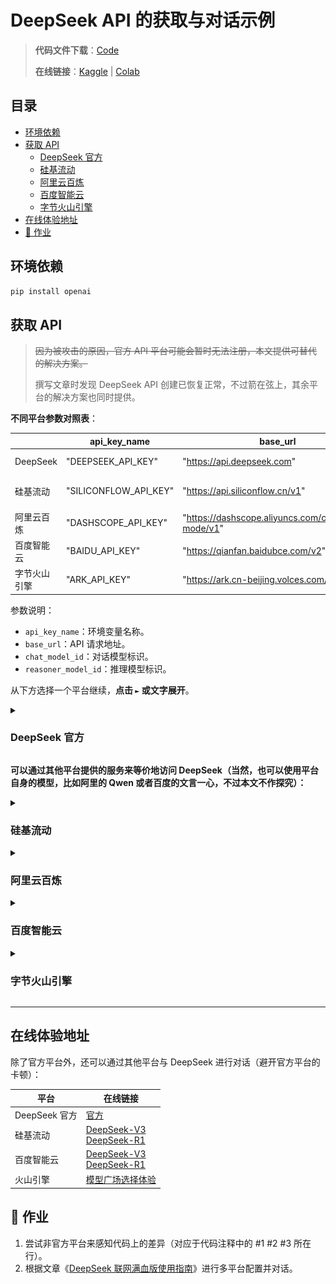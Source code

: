 # DeepSeek API 的获取与对话示例

> **代码文件下载**：[Code](../Demos/deepseek-api-guide-1.ipynb)
>
> **在线链接**：[Kaggle](https://www.kaggle.com/code/aidemos/deepseek-api-guide-1) | [Colab](https://colab.research.google.com/drive/1rdBEJT_oOxaScm3_10epoHX_TdbSm1Ty?usp=sharing)

## 目录

- [环境依赖](#环境依赖)
- [获取 API](#获取-api)
   - [ DeepSeek 官方 ](#-deepseek-官方-)
   - [ 硅基流动 ](#-硅基流动-)
   - [ 阿里云百炼 ](#-阿里云百炼-)
   - [ 百度智能云 ](#-百度智能云-)
   - [ 字节火山引擎 ](#-字节火山引擎-)
- [在线体验地址](#在线体验地址)
- [📝 作业](#-作业)

## 环境依赖

```bash
pip install openai
```

## 获取 API

> ~~因为被攻击的原因，官方 API 平台可能会暂时无法注册，本文提供可替代的解决方案。~~
>
> 撰写文章时发现 DeepSeek API 创建已恢复正常，不过箭在弦上，其余平台的解决方案也同时提供。

**不同平台参数对照表**：

|              | api_key_name          | base_url                                            | chat_model_id             | reasoner_model_id         |
| ------------ | --------------------- | --------------------------------------------------- | ------------------------- | ------------------------- |
| DeepSeek     | "DEEPSEEK_API_KEY"    | "https://api.deepseek.com"                          | "deepseek-chat"           | "deepseek-reasoner"       |
| 硅基流动     | "SILICONFLOW_API_KEY" | "https://api.siliconflow.cn/v1"                     | "deepseek-ai/DeepSeek-V3" | "deepseek-ai/DeepSeek-R1" |
| 阿里云百炼   | "DASHSCOPE_API_KEY"   | "https://dashscope.aliyuncs.com/compatible-mode/v1" | "deepseek-v3"             | "deepseek-r1"             |
| 百度智能云   | "BAIDU_API_KEY"       | "https://qianfan.baidubce.com/v2"                   | "deepseek-v3"             | "deepseek-r1"             |
| 字节火山引擎 | "ARK_API_KEY"         | "https://ark.cn-beijing.volces.com/api/v3"          | "deepseek-v3-241226"      | "deepseek-r1-250120"      |

参数说明：

- `api_key_name`：环境变量名称。
- `base_url`：API 请求地址。
- `chat_model_id`：对话模型标识。
- `reasoner_model_id`：推理模型标识。

从下方选择一个平台继续，**点击 `►` 或文字展开**。

<details>
    <summary> <h3> DeepSeek 官方 </h3> </summary>


> ~~目前已恢复正常，所有新平台的注册都会赠送一定数量的 tokens，择一即可。~~
>
> 目前 DeepSeek 平台的新用户注册暂时不再赠送余额。

访问 [https://platform.deepseek.com/sign_in](https://platform.deepseek.com/sign_in) 进行注册并登录：

![注册/登录](./assets/20250127180653.png)

新用户注册后将赠送 10 块钱余额，有效期为一个月：

![赠送](./assets/20250127180649.png)

点击左侧的 `API keys`（或者访问 [https://platform.deepseek.com/api_keys](https://platform.deepseek.com/api_keys)），然后点击 `创建 API key:`

![创建 API Key](./assets/20250127180645.png)

命名，然后点击 `创建`：

![名称](./assets/20250127180643.png)

与其他平台不同的是，DeepSeek 的 API 仅在创建时显示，你可能需要记录它，点击 `复制`：

![复制](./assets/20250127180641.png)

#### 代码示例

```python
from openai import OpenAI
import os

# 临时环境变量配置
os.environ["DEEPSEEK_API_KEY"] = "your-api-key" # 1

client = OpenAI(
    api_key=os.getenv("DEEPSEEK_API_KEY"),
    base_url="https://api.deepseek.com", # 2
)

# 单轮对话示例
response = client.chat.completions.create(
    model="deepseek-chat", # 3
    messages=[
        {'role': 'system', 'content': 'You are a helpful assistant.'},
        {'role': 'user', 'content': '你是谁？'}
    ]
)

# 打印模型回复内容
print(response.choices[0].message.content)
```

#### 模型切换

```python
# 切换推理模型
response = client.chat.completions.create(
    model="deepseek-reasoner",  # 修改此处标识
    # ...其他参数保持不变...
)
```

观察 `reasoning_content` 可以捕捉到思考过程。

</details>

**可以通过其他平台提供的服务来等价地访问 DeepSeek（当然，也可以使用平台自身的模型，比如阿里的 Qwen 或者百度的文言一心，不过本文不作探究）：**

<details>
    <summary> <h3> 硅基流动 </h3> </summary>

> 下方硅基流动的注册链接附带邀请码，因邀请所产生**所有** tokens 将被用于学习共享（[Discussions](https://github.com/Hoper-J/AI-Guide-and-Demos-zh_CN/discussions/6)）。
>
> **感谢注册，因为你才有了该分享的诞生**。

访问 [https://cloud.siliconflow.cn/i/ofzj9IQy](https://cloud.siliconflow.cn/i/ofzj9IQy) 进行注册并登录：

![注册/登录](./assets/image-20250205221933350.png)

点击[体验中心](https://cloud.siliconflow.cn/account/ak)左侧的 `API 密钥`，然后点击 `新建 API 密钥`：

![新建 API 密钥](./assets/image-20250205222644044.png)

随意填写描述后点击 `新建密钥`：

![填写描述](./assets/image-20250205222732771.png)

直接点击密钥进行复制，这就是我们即将用到的 API KEY：

![复制密钥](./assets/image-20250205222837349.png)

#### 代码示例

```python
from openai import OpenAI
import os

# 临时环境变量配置
os.environ["SILICONFLOW_API_KEY"] = "your-api-key" # 1

client = OpenAI(
    api_key=os.getenv("SILICONFLOW_API_KEY"),
    base_url="https://api.siliconflow.cn/v1", # 2
)

# 单轮对话示例
response = client.chat.completions.create(
    model="deepseek-ai/DeepSeek-V3", # 3
    messages=[
        {'role': 'system', 'content': 'You are a helpful assistant.'},
        {'role': 'user', 'content': '你是谁？'}
    ]
)

# 打印模型回复内容
print(response.choices[0].message.content)
```

#### 模型切换

```python
# 切换推理模型
response = client.chat.completions.create(
    model="deepseek-ai/DeepSeek-R1",  # 修改此处标识
    # ...其他参数保持不变...
)
```

> [!note]
>
> **注意**，硅基流动官方对于非实名用户的用量做了限制（100 次/天）：
>
> ![实名限制](./assets/image-20250206162334302.png)
>
> 如果有更高的用量需求，则需要进行[实名认证](https://cloud.siliconflow.cn/account/authentication)。

</details>

<details>
    <summary> <h3> 阿里云百炼 </h3> </summary>

访问 [阿里云百炼控制台](https://bailian.console.aliyun.com) 注册并登录。

![注册](./assets/image-20250205181432735.png)

在注册后将获取 1000 万的免费额度，有效期为半年，可以用于 DeepSeek-V3 和 DeepSeek-R1。

![DeepSeek-V3](./assets/image-20250205172736707.png)

> **注意**：目前仅供免费体验，免费额度用完之后不可继续调用（个人使用可以忽略），随着时间的推移，赠送的额度或有变化。
>
> 目前国内所有赠送额度的平台都需要实名才能正常使用 API：[阿里云实名入口](https://myaccount.console.aliyun.com/certificate?spm=a2c4g.11186623.0.0.27695bbfNxX04T)，进入后点击 `个人支付宝认证 `/ `个人扫脸认证`。

点开左侧的 `模型广场`，点击 `开通模型服务`：

![模型广场](./assets/20240910092523.png)

在弹窗中打勾，并点击 `确认开通`，然后在[控制台](https://bailian.console.aliyun.com/)点击右上角的 `用户图标` - `API-KEY`：

![创建 API Key](./assets/20240910092938.png)

点击`创建`：

![创建](./assets/20240910093036.png)

选择 `默认业务空间`，点击 `确定` 创建 `API-KEY`：

![填写描述](./assets/20240910093112.png)

点击 `查看` 并复制 `API KEY`：

![image-20240910093153303](./assets/20240910093153.png)

#### 代码示例

```python
from openai import OpenAI
import os

# 临时环境变量配置
os.environ["DASHSCOPE_API_KEY"] = "your-api-key" # 1

client = OpenAI(
    api_key=os.getenv("DASHSCOPE_API_KEY"),
    base_url="https://dashscope.aliyuncs.com/compatible-mode/v1", # 2
)

# 单轮对话示例
response = client.chat.completions.create(
    model="deepseek-v3", # 3
    messages=[
        {'role': 'system', 'content': 'You are a helpful assistant.'},
        {'role': 'user', 'content': '你是谁？'}
    ]
)

# 打印模型回复内容
print(response.choices[0].message.content)
```

#### 模型切换

```python
# 切换推理模型
response = client.chat.completions.create(
    model="deepseek-r1",  # 修改此处标识
    # ...其他参数保持不变...
)
```

</details>

<details>
    <summary> <h3> 百度智能云 </h3> </summary>

访问[百度智能云控制台](https://login.bce.baidu.com/?redirect=https%3A%2F%2Fconsole.bce.baidu.com%2Fqianfan%2Fmodelcenter%2Fmodel%2FbuildIn%2Flist)进行注册并登录：

![百度智能云](./assets/image-20250205182743814.png)

查看用户协议，点击 `同意并继续`：

![用户协议](./assets/image-20250205182633067.png)

点击左侧的 `模型广场`，搜索 `DeepSeek`：

![DeepSeek](./assets/image-20250205183041249.png)

可以看到百度也提供了相关服务，接下来我们访问 [API Key](https://console.bce.baidu.com/iam/#/iam/apikey/list)，点击 `创建 API Key`：

![API KEY](./assets/image-20250205214906885.png)

选择 `千帆 ModelBuilder`，点击 `确定`：

![权限配置](./assets/image-20250205220411698.png)

点击 `复制`：

![复制 API Key](./assets/image-20250205215234081.png)

#### 代码示例

```python
from openai import OpenAI
import os

# 临时环境变量配置
os.environ["BAIDU_API_KEY"] = "your-api-key" # 1

client = OpenAI(
    api_key=os.getenv("BAIDU_API_KEY"),
    base_url="https://qianfan.baidubce.com/v2", # 2
)

# 单轮对话示例
response = client.chat.completions.create(
    model="deepseek-v3", # 3
    messages=[
        {'role': 'system', 'content': 'You are a helpful assistant.'},
        {'role': 'user', 'content': '你是谁？'}
    ]
)

# 打印模型回复内容
print(response.choices[0].message.content)
```

#### 模型切换

```python
# 切换推理模型
response = client.chat.completions.create(
    model="deepseek-r1",  # 修改此处标识
    # ...其他参数保持不变...
)
```

</details>


<details>
    <summary> <h3> 字节火山引擎 </h3> </summary>

> 下方火山引擎的注册链接附带邀请码，因邀请所产生**所有** tokens 将被用于学习共享（[Discussions](https://github.com/Hoper-J/AI-Guide-and-Demos-zh_CN/discussions/6)）。
>
> **感谢注册，因为你才有了该分享的诞生**。

访问[火山引擎](https://www.volcengine.com/experience/ark?utm_term=202502dsinvite&ac=DSASUQY5&rc=ON2SBXC1)进行注册并登录：

![注册](./assets/image-20250208202359743.png)

对于每个模型，将赠送 50 万 tokens 的额度。

![赠送额度](./assets/image-20250208202730457.png)

点击左侧的 `API Key 管理` 或者访问 [API 入口](https://console.volcengine.com/ark/region:ark+cn-beijing/apiKey?apikey=%7B%7D)，然后点击 `创建 API Key`：

![API Key 管理](./assets/image-20250208203228869.png)

默认名称基于时间自动生成，修改或直接点击 `创建`：

![创建](./assets/image-20250208203353628.png)

点击箭头位置，然后复制 `API Key`：

![复制 API Key](./assets/image-20250208203519527.png)

接下来，点击左侧的 `开通服务`，找到 `DeepSeek`，然后点击右侧的 `开通服务`：

![开通服务](./assets/image-20250208205347081.png)

勾选想用的模型，点击 `立即开通`：

![勾选模型](./assets/image-20250208205416948.png)

字节终于有了预置的推理接入点：

![自动创建模型接入点](./assets/image-20250307113923851.png)

- 聊天模型：`deepseek-v3-241226`
- 推理模型：`deepseek-r1-250120`

现在可以跳过下面的「自定义推理接入点」部分。

<details>
    <summary> <h4> 自定义推理接入点 </h4> </summary>
点击左侧的 `在线推理`，点击 `创建推理接入点`：

![创建推理接入点](./assets/image-20250208210231034.png)

接入点名称可以随意命名，命名完之后进行 `模型选择`：

![添加模型](./assets/image-20250208211542842.png)

选择步骤参考下图（注意，不能同时选择两个，需要分开创建）：

| 聊天模型                                             | 推理模型                                             |
| ---------------------------------------------------- | ---------------------------------------------------- |
| ![DeepSeek-v3](./assets/image-20250208211303600.png) | ![DeepSeek-R1](./assets/image-20250208211137993.png) |

然后点击右侧的 `确认接入`：

![接入](./assets/image-20250208211625447.png)

在接入点名称处复制想要接入模型的 ID。

![复制 model id](./assets/image-20250208211917550.png)

以上图的 DeepSeek-V3 为例，此时 `model_id = "ep-20250208211645-hrlmt"`，而非 `DeepSeek-V3`。

</details>

#### 代码示例

> ~~字节与其他家完全不同的点在于 `model_id` 不固定，在创建完接入点之后才可以得知对应 ID，这固然提高了可操作性，但对于刚注册的用户来说实在不够明确，在使用时需要注意它们的不同，如果在之前没有保存 `api_key` 和 `model`，可以通过入口进行复制：~~
>
> 目前已经有了预置接入点，参见下方代码的 `model` 参数。

```python
from openai import OpenAI
import os

# 临时环境变量配置
os.environ["ARK_API_KEY"] = "your-api-key" # 1

client = OpenAI(
    api_key=os.getenv("ARK_API_KEY"),
    base_url="https://ark.cn-beijing.volces.com/api/v3", # 2
)

# 单轮对话示例
response = client.chat.completions.create(
    model="deepseek-v3-241226", # 3
    messages=[
        {'role': 'system', 'content': 'You are a helpful assistant.'},
        {'role': 'user', 'content': '你是谁？'}
    ]
)

# 打印模型回复内容
print(response.choices[0].message.content)
```

#### 模型切换

```python
# 切换推理模型
response = client.chat.completions.create(
    model="deepseek-r1-250120",  # 修改此处标识
    # ...其他参数保持不变...
)
```

</details>

---

## 在线体验地址

除了官方平台外，还可以通过其他平台与 DeepSeek 进行对话（避开官方平台的卡顿）：

| 平台          | 在线链接                                                     |
| ------------- | ------------------------------------------------------------ |
| DeepSeek 官方 | [官方](https://chat.deepseek.com)                            |
| 硅基流动      | [DeepSeek-V3](https://cloud.siliconflow.cn/playground/chat/17885302723)<br />[DeepSeek-R1](https://cloud.siliconflow.cn/playground/chat/17885302724) |
| 百度智能云    | [DeepSeek-V3](https://console.bce.baidu.com/qianfan/ais/console/onlineTest/LLM/DeepSeek-V3)<br />[DeepSeek-R1](https://console.bce.baidu.com/qianfan/ais/console/onlineTest/LLM/DeepSeek-R1) |
| 火山引擎      | [模型广场选择体验](https://console.volcengine.com/ark/region:ark+cn-beijing/model?vendor=Bytedance&view=LIST_VIEW) |

## 📝 作业

1. 尝试非官方平台来感知代码上的差异（对应于代码注释中的 #1 #2 #3 所在行）。
2. 根据文章《[DeepSeek 联网满血版使用指南](./DeepSeek%20联网满血版使用指南.md)》进行多平台配置并对话。

